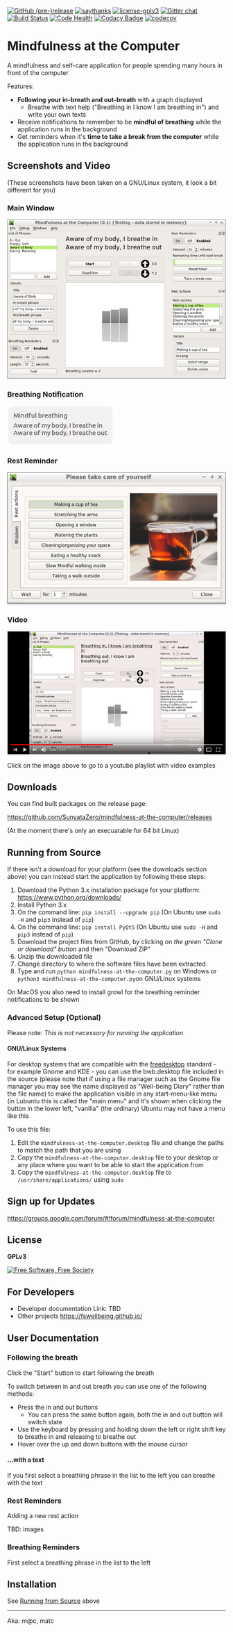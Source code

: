 [![GitHub (pre-)release](https://img.shields.io/github/release/SunyataZero/mindfulness-at-the-computer/all.svg)](https://github.com/SunyataZero/mindfulness-at-the-computer/releases/latest)
[![saythanks](https://img.shields.io/badge/say-thanks-98e633.svg)](https://saythanks.io/to/SunyataZero)
[![license-gplv3](https://img.shields.io/badge/license-GPLv3-a42e2b.svg)](https://www.gnu.org/licenses/gpl.html)
[![Gitter chat](https://badges.gitter.im/gitterHQ/gitter.png)](https://gitter.im/mindfulness-at-the-computer/Lobby)
[![Build Status](https://travis-ci.org/SunyataZero/mindfulness-at-the-computer.svg?branch=master)](https://travis-ci.org/SunyataZero/mindfulness-at-the-computer)
[![Code Health](https://landscape.io/github/SunyataZero/mindfulness-at-the-computer/master/landscape.svg?style=flat)](https://landscape.io/github/SunyataZero/mindfulness-at-the-computer/master)
[![Codacy Badge](https://api.codacy.com/project/badge/Grade/799f63cfa9254d4b9c3b1f93eebac994)](https://www.codacy.com/app/SunyataZero/mindfulness-at-the-computer?utm_source=github.com&amp;utm_medium=referral&amp;utm_content=SunyataZero/mindfulness-at-the-computer&amp;utm_campaign=Badge_Grade)
[![codecov](https://codecov.io/gh/SunyataZero/mindfulness-at-the-computer/branch/master/graph/badge.svg)](https://codecov.io/gh/SunyataZero/mindfulness-at-the-computer)

# Mindfulness at the Computer

A mindfulness and self-care application for people spending many hours in front of the computer

Features:
* **Following your in-breath and out-breath** with a graph displayed
  * Breathe with text help ("Breathing in I know I am breathing in") and write your own texts
* Receive notifications to remember to be **mindful of breathing** while the application runs in the background
* Get reminders when it's **time to take a break from the computer** while the application runs in the background


## Screenshots and Video

(These screenshots have been taken on a GNU/Linux system, it look a bit different for you)

### Main Window

![Main window](docs/img/screenshot-window-1.png)

### Breathing Notification

![Notification](docs/img/screenshot-notification-1.png)

### Rest Reminder

![Rest reminder](docs/img/screenshot-rest-reminder-1.png)


### Video

[![YouTube preview](docs/img/youtube-preview.png)](https://youtu.be/O8UwpXhcY4k?list=PL19ftcT2gVXZNWPbcAWgVJj_OFXwqQqS7)

Click on the image above to go to a youtube playlist with video examples


## Downloads

You can find built packages on the release page:

https://github.com/SunyataZero/mindfulness-at-the-computer/releases

(At the moment there's only an execuatable for 64 bit Linux)


## Running from Source

If there isn't a download for your platform (see the downloads section above) you can instead start the application by following these steps:

1. Download the Python 3.x installation package for your platform: https://www.python.org/downloads/
2. Install Python 3.x
3. On the command line: `pip install --upgrade pip` (On Ubuntu use `sudo -H` and `pip3` instead of `pip`)
4. On the command line: `pip install PyQt5` (On Ubuntu use `sudo -H` and `pip3` instead of `pip`)
5. Download the project files from GitHub, by clicking on *the green "Clone or download" button* and then "Download ZIP"
6. Unzip the downloaded file
7. Change directory to where the software files have been extracted
8. Type and run `python mindfulness-at-the-computer.py` on Windows or `python3 mindfulness-at-the-computer.py`on GNU/Linux systems

On MacOS you also need to install growl for the breathing reminder notifications to be shown


### Advanced Setup (Optional)

Please note: *This is not necessary for running the application*

#### GNU/Linux Systems

For desktop systems that are compatible with the [freedesktop](https://www.freedesktop.org/) standard - for example Gnome and KDE - you can use the bwb.desktop file included in the source (please note that if using a file manager such as the Gnome file manager you may see the name displayed as "Well-being Diary" rather than the file name) to make the application visible in any start-menu-like menu (in Lubuntu this is called the "main menu" and it's shown when clicking the button in the lower left, "vanilla" (the ordinary) Ubuntu may not have a menu like this

To use this file:

1. Edit the `mindfulness-at-the-computer.desktop` file and change the paths to match the path that you are using
2. Copy the `mindfulness-at-the-computer.desktop` file to your desktop or any place where you want to be able to start the application from
3. Copy the `mindfulness-at-the-computer.desktop` file to `/usr/share/applications/` using `sudo`


## Sign up for Updates

https://groups.google.com/forum/#!forum/mindfulness-at-the-computer


## License

**GPLv3**

[![Free Software, Free Society](https://static.fsf.org/nosvn/images/badges/fsfs_icons_beige-bg.png)](http://u.fsf.org/16e)


## For Developers

* Developer documentation Link: TBD
* Other projects https://fswellbeing.github.io/


## User Documentation

### Following the breath

Click the "Start" button to start following the breath

To switch between in and out breath you can use one of the following methods:

* Press the in and out buttons
  * You can press the same button again, both the in and out button will switch state
* Use the keyboard by pressing and holding down the left or right shift key to breathe in and releasing to breathe out
* Hover over the up and down buttons with the mouse cursor

#### ...with a text

If you first select a breathing phrase in the list to the left you can breathe with the text

### Rest Reminders

Adding a new rest action

TBD: images

### Breathing Reminders

First select a breathing phrase in the list to the left

## Installation

See [Running from Source](#running-from-source) above

***

Aka: m@c, matc

